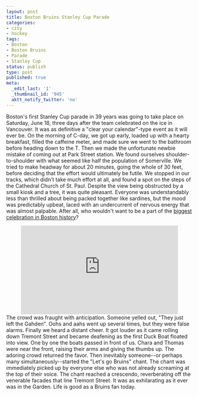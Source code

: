 ```yaml
---
layout: post
title: Boston Bruins Stanley Cup Parade
categories:
- city
- hockey
tags:
- Boston
- Boston Bruins
- Parade
- Stanley Cup
status: publish
type: post
published: true
meta:
  _edit_last: '1'
  _thumbnail_id: '945'
  aktt_notify_twitter: 'no'
---
```

Boston's first Stanley Cup parade in 39 years was going to take place on Saturday, June 18, three days after the team celebrated on the ice in Vancouver. It was as definitive a "clear your calendar"-type event as it will ever be. On the morning of C-day, we got up early, loaded up with a hearty breakfast, filled the caffeine meter, and made sure we went to the bathroom before heading down to the T. Then we made the unfortunate newbie mistake of coming out at Park Street station. We found ourselves shoulder-to-shoulder with what seemed like half the population of Somerville. We tried to make headway for about 20 minutes, going the whole of 30 feet, before deciding that the effort would ultimately be futile. We stopped in our tracks, which didn't take much effort at all, and found a spot on the steps of the Cathedral Church of St. Paul. Despite the view being obstructed by a small kiosk and a tree, it was quite pleasant. Everyone was understandably less than thrilled about being packed together like sardines, but the mood was predictably upbeat, laced with an undercurrent of nervous energy that was almost palpable. After all, who wouldn't want to be a part of the [biggest celebration in Boston history](http://www.nesn.com/2011/06/crowd-for-bruins-stanley-cup-parade-is-largest-ever-for-championship-celebration-in-boston.html)?
<div style="text-align: center;"><iframe src="http://maps.google.com/maps?ie=UTF8&amp;q=united+episcopal+church&amp;fb=1&amp;gl=us&amp;sll=42.363269,-71.068454&amp;sspn=0.03098,0.042186&amp;st=115664277548083516147&amp;rq=1&amp;ev=zi&amp;split=1&amp;radius=1.29&amp;hq=united+episcopal+church&amp;hnear=&amp;layer=c&amp;cbll=42.355928,-71.062606&amp;panoid=9zi0PLtD0_-Z6_cl6LOHUg&amp;cbp=13,131.06,,0,-5.68&amp;source=embed&amp;t=h&amp;ll=42.355928,-71.062606&amp;spn=0,0.036478&amp;z=14&amp;output=svembed" frameborder="0" marginwidth="0" marginheight="0" scrolling="no" width="425" height="240"></iframe>
</div>
The crowd was fraught with anticipation. Someone yelled out, "They just left the Gahden". Oohs and aahs went up several times, but they were false alarms. Finally we heard a distant cheer. It got louder as it came rolling down Tremont Street and became deafening as the first Duck Boat floated into view. One by one the boats passed in front of us. Chara and Thomas were near the front, raising their arms and giving the thumbs up. The adoring crowd returned the favor. Then inevitably someone--or perhaps many simultaneously--started the "Let's go Bruins" chant. The chant was immediately picked up by everyone else who was not already screaming at the top of their voice. The chant reached a crescendo, reverberating off the venerable facades that line Tremont Street. It was as exhilarating as it ever was in the Garden. Life is good as a Bruins fan today.

